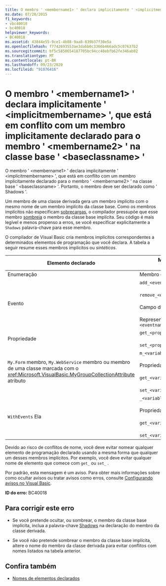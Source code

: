 ```yaml
---
title: O membro ' <membername1> ' declara implicitamente ' <implicitmembername> ', que está em conflito com um membro implicitamente declarado para o membro ' <membername2> ' na classe base ' <baseclassname> '
ms.date: 07/20/2015
f1_keywords:
- vbc40018
- bc40018
helpviewer_keywords:
- BC40018
ms.assetid: 43844e55-9ce1-4b88-9aa8-839b37f30e5a
ms.openlocfilehash: f7742693553ae3dabb0c3366b466adc5c07637b2
ms.sourcegitcommit: bf5c5850654187705bc94cc40ebfb62fe346ab02
ms.translationtype: MT
ms.contentlocale: pt-BR
ms.lasthandoff: 09/23/2020
ms.locfileid: "91076416"
---
```

# <a name="member-membername1-implicitly-declares-implicitmembername-which-conflicts-with-a-member-implicitly-declared-for-member-membername2-in-the-base-class-baseclassname"></a>O membro ' \<membername1> ' declara implicitamente ' \<implicitmembername> ', que está em conflito com um membro implicitamente declarado para o membro ' \<membername2> ' na classe base ' \<baseclassname> '

O membro ' \<membername1> ' declara implicitamente ' \<implicitmembername> ', que está em conflito com um membro implicitamente declarado para o membro ' \<membername2> ' na classe base ' \<baseclassname> '. Portanto, o membro deve ser declarado como ' Shadows '.  
  
 Um membro de uma classe derivada gera um membro implícito com o mesmo nome de um membro implícito da classe base. Como os membros implícitos não especificam [sobrecargas](../language-reference/modifiers/overloads.md), o compilador pressupõe que esse membro [sombreia](../language-reference/modifiers/shadows.md) o membro da classe base implícita. Seu código é mais legível e menos propenso a erros, se você especificar explicitamente a `Shadows` palavra-chave para esse membro.  
  
 O compilador de Visual Basic cria membros implícitos correspondentes a determinados elementos de programação que você declara. A tabela a seguir resume esses membros implícitos ou *sintéticos*.  
  
|Elemento declarado|Membros criados implicitamente|  
|----------------------|--------------------------------|  
|Enumeração|Membro do `value__`|  
|Evento|`add_<eventname>` Procedure<br /><br /> `remove_<eventname>` Procedure<br /><br /> Campo do `<eventname>Event`<br /><br /> Representante `<eventname>EventHandler`|  
|Propriedade|`get_<propertyname>` Procedure<br /><br /> `set_<propertyname>` Procedure|  
|`My.Form` membro, `My.WebService` membro ou membro de uma classe marcada com o <xref:Microsoft.VisualBasic.MyGroupCollectionAttribute> atributo|`m_<variablename>``Static`variável<br /><br /> Propriedade `<variablename>`<br /><br /> `get_<variablename>` Procedure<br /><br /> `set_<variablename>` Procedure|  
|`WithEvents` Ela|`_<variablename>` Ela<br /><br /> Propriedade `<variablename>`<br /><br /> `get_<variablename>` Procedure<br /><br /> `set_<variablename>` Procedure|  
  
 Devido ao risco de conflitos de nome, você deve evitar nomear qualquer elemento de programação declarado usando a mesma forma que qualquer um desses membros implícitos. Por exemplo, você deve evitar qualquer nome de elemento que comece com `get_` ou `set_` .  
  
 Por padrão, esta mensagem é um aviso. Para obter mais informações sobre como ocultar avisos ou tratar avisos como erros, consulte [Configurando avisos no Visual Basic](/visualstudio/ide/configuring-warnings-in-visual-basic).  
  
 **ID do erro:** BC40018  
  
## <a name="to-correct-this-error"></a>Para corrigir este erro  
  
- Se você pretende ocultar, ou sombrear, o membro da classe base implícita, inclua a palavra-chave [Shadows](../language-reference/modifiers/shadows.md) na declaração do membro da classe derivada.  
  
- Se você não pretende sombrear o membro da classe base implícita, altere o nome do membro da classe derivada para evitar conflitos com nomes listados na tabela anterior.  
  
## <a name="see-also"></a>Confira também

- [Nomes de elementos declarados](../programming-guide/language-features/declared-elements/declared-element-names.md)

